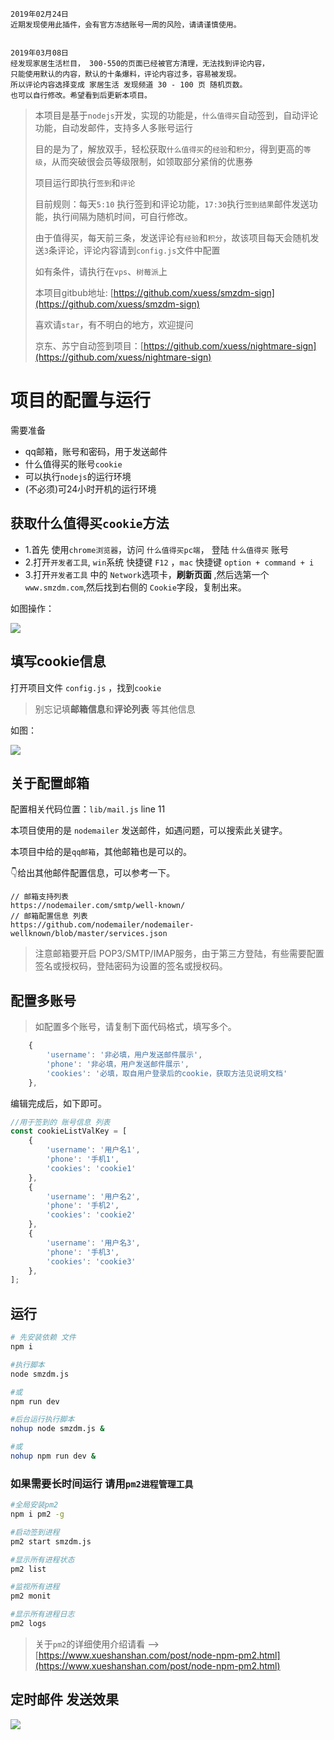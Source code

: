 ```
2019年02月24日 
近期发现使用此插件，会有官方冻结账号一周的风险，请请谨慎使用。


2019年03月08日 
经发现家居生活栏目， 300-550的页面已经被官方清理，无法找到评论内容，
只能使用默认的内容，默认的十条爆料，评论内容过多，容易被发现。
所以评论内容选择变成 家居生活 发现频道 30 - 100 页 随机页数。
也可以自行修改。希望看到后更新本项目。
```

>本项目是基于`nodejs`开发，实现的功能是，`什么值得买`自动签到，自动评论功能，自动发邮件，支持多人多账号运行
>
>目的是为了，解放双手，轻松获取`什么值得买`的`经验`和`积分`，得到更高的`等级`，从而突破很会员等级限制，如领取部分紧俏的优惠券
>
>项目运行即执行`签到`和`评论`
>
>目前规则：每天`5:10` 执行签到和评论功能，`17:30`执行`签到结果`邮件发送功能，执行间隔为随机时间，可自行修改。
>
>由于值得买，每天前三条，发送评论有`经验`和`积分`，故该项目每天会随机发送`3`条评论，评论内容请到`config.js`文件中配置
>
>
>如有条件，请执行在`vps`、`树莓派`上
>
>本项目gitbub地址: [https://github.com/xuess/smzdm-sign](https://github.com/xuess/smzdm-sign)
>
>喜欢请`star`，有不明白的地方，欢迎提问
>
> 京东、苏宁自动签到项目：[https://github.com/xuess/nightmare-sign](https://github.com/xuess/nightmare-sign)

# 项目的配置与运行

需要准备

* qq邮箱，账号和密码，用于发送邮件
* 什么值得买的账号`cookie`
* 可以执行`nodejs`的运行环境
* (不必须)可24小时开机的运行环境



## 获取什么值得买`cookie`方法

* 1.首先 使用`chrome浏览器`，访问 `什么值得买pc端`， 登陆 `什么值得买` 账号
* 2.打开`开发者工具`, `win`系统 快捷键 `F12` ，`mac` 快捷键 `option + command + i`
* 3.打开`开发者工具` 中的 `Network`选项卡，**刷新页面** ,然后选第一个 `www.smzdm.com`,然后找到右侧的 `Cookie`字段，复制出来。 


如图操作：

![](img/smzdm-cookie.png)


## 填写cookie信息

打开项目文件 `config.js` ，找到`cookie`

> 别忘记填**邮箱信息**和**评论列表** 等其他信息

如图：

![](img/config.png)

## 关于配置邮箱

配置相关代码位置：`lib/mail.js` line 11

本项目使用的是  `nodemailer` 发送邮件，如遇问题，可以搜索此关键字。

本项目中给的是`qq邮箱`，其他邮箱也是可以的。

👇给出其他邮件配置信息，可以参考一下。

```
// 邮箱支持列表
https://nodemailer.com/smtp/well-known/ 
// 邮箱配置信息 列表
https://github.com/nodemailer/nodemailer-wellknown/blob/master/services.json
```

> 注意邮箱要开启 POP3/SMTP/IMAP服务，由于第三方登陆，有些需要配置签名或授权码，登陆密码为设置的签名或授权码。


## 配置多账号

> 如配置多个账号，请复制下面代码格式，填写多个。


```javascript
	{
		'username': '非必填，用户发送邮件展示',
		'phone': '非必填，用户发送邮件展示',
		'cookies': '必填，取自用户登录后的cookie，获取方法见说明文档'
	},
```

编辑完成后，如下即可。

```javascript
//用于签到的 账号信息 列表
const cookieListValKey = [
	{
		'username': '用户名1',
		'phone': '手机1',
		'cookies': 'cookie1'
	},
	{
		'username': '用户名2',
		'phone': '手机2',
		'cookies': 'cookie2'
	},
	{
		'username': '用户名3',
		'phone': '手机3',
		'cookies': 'cookie3'
	},
];

```



## 运行 

```bash
# 先安装依赖 文件
npm i

#执行脚本
node smzdm.js

#或
npm run dev

#后台运行执行脚本
nohup node smzdm.js &

#或
nohup npm run dev &

```

### 如果需要长时间运行 请用`pm2进程管理工具`

```bash
#全局安装pm2
npm i pm2 -g 

#启动签到进程
pm2 start smzdm.js

#显示所有进程状态
pm2 list 

#监视所有进程
pm2 monit              

#显示所有进程日志
pm2 logs

```

> 关于`pm2`的详细使用介绍请看  --> [https://www.xueshanshan.com/post/node-npm-pm2.html](https://www.xueshanshan.com/post/node-npm-pm2.html)


## 定时邮件 发送效果

![](img/email.png) 



